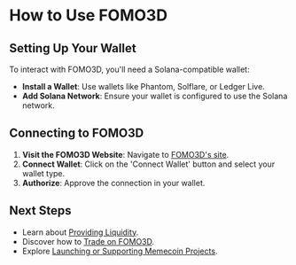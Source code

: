 # How to Use FOMO3D

## Setting Up Your Wallet

To interact with FOMO3D, you'll need a Solana-compatible wallet:

* **Install a Wallet**: Use wallets like Phantom, Solflare, or Ledger Live.
* **Add Solana Network**: Ensure your wallet is configured to use the Solana network.

## Connecting to FOMO3D

1. **Visit the FOMO3D Website**: Navigate to [FOMO3D's site](https://solana.fun).
2. **Connect Wallet**: Click on the 'Connect Wallet' button and select your wallet type.
3. **Authorize**: Approve the connection in your wallet.

## Next Steps

* Learn about [Providing Liquidity](../getting-started/fomo3d-amm/liquidity-provision.md).
* Discover how to [Trade on FOMO3D](../getting-started/fomo3d-amm/trading-on-fomo3d.md).
* Explore [Launching or Supporting Memecoin Projects](../getting-started/fomo3d-launchpad/overview.md).
